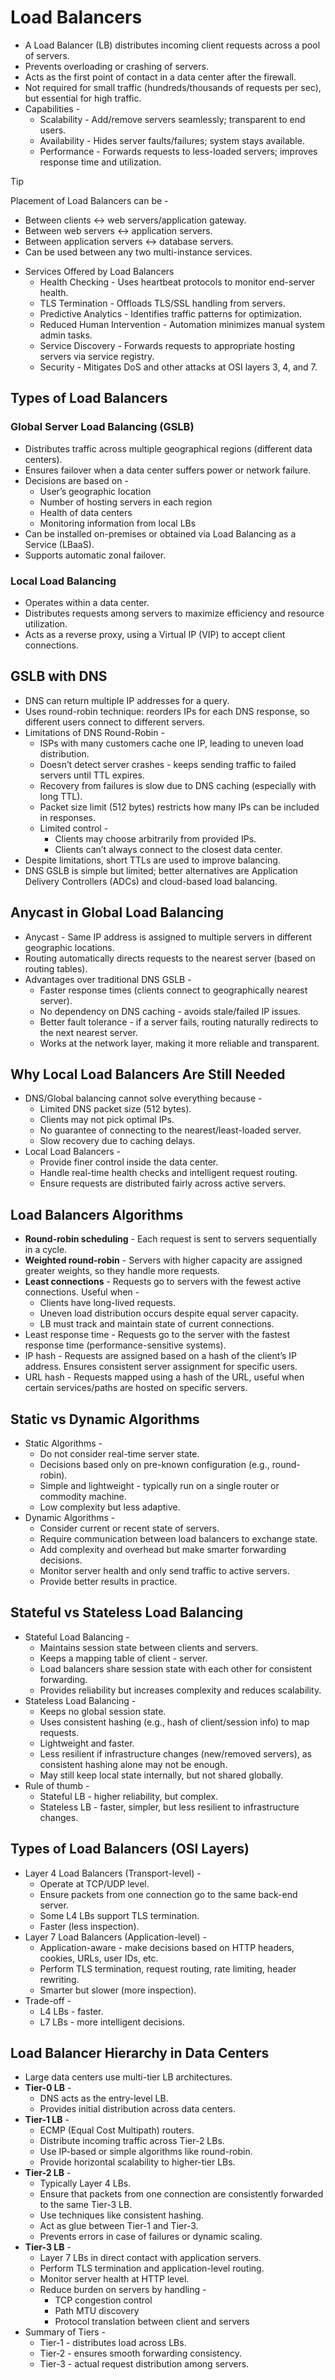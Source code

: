 # Load Balancers

- A Load Balancer (LB) distributes incoming client requests across a pool of servers.
- Prevents overloading or crashing of servers.
- Acts as the first point of contact in a data center after the firewall.
- Not required for small traffic (hundreds/thousands of requests per sec), but essential for high traffic.
- Capabilities -
    - Scalability - Add/remove servers seamlessly; transparent to end users.
    - Availability - Hides server faults/failures; system stays available.
    - Performance - Forwards requests to less-loaded servers; improves response time and utilization.

> [!TIP]
> Placement of Load Balancers can be -
>   - Between clients ↔ web servers/application gateway.
>   - Between web servers ↔ application servers.
>   - Between application servers ↔ database servers.
>   - Can be used between any two multi-instance services.

- Services Offered by Load Balancers
    - Health Checking - Uses heartbeat protocols to monitor end-server health.
    - TLS Termination - Offloads TLS/SSL handling from servers.
    - Predictive Analytics - Identifies traffic patterns for optimization.
    - Reduced Human Intervention - Automation minimizes manual system admin tasks.
    - Service Discovery - Forwards requests to appropriate hosting servers via service registry.
    - Security - Mitigates DoS and other attacks at OSI layers 3, 4, and 7.

## Types of Load Balancers

### Global Server Load Balancing (GSLB)

- Distributes traffic across multiple geographical regions (different data centers).
- Ensures failover when a data center suffers power or network failure.
- Decisions are based on -
    - User’s geographic location
    - Number of hosting servers in each region
    - Health of data centers
    - Monitoring information from local LBs
- Can be installed on-premises or obtained via Load Balancing as a Service (LBaaS).
- Supports automatic zonal failover.

### Local Load Balancing

- Operates within a data center.
- Distributes requests among servers to maximize efficiency and resource utilization.
- Acts as a reverse proxy, using a Virtual IP (VIP) to accept client connections.

## GSLB with DNS

- DNS can return multiple IP addresses for a query.
- Uses round-robin technique: reorders IPs for each DNS response, so different users connect to different servers.
- Limitations of DNS Round-Robin -
    - ISPs with many customers cache one IP, leading to uneven load distribution.
    - Doesn’t detect server crashes - keeps sending traffic to failed servers until TTL expires.
    - Recovery from failures is slow due to DNS caching (especially with long TTL).
    - Packet size limit (512 bytes) restricts how many IPs can be included in responses.
    - Limited control -
        - Clients may choose arbitrarily from provided IPs.
        - Clients can’t always connect to the closest data center.
- Despite limitations, short TTLs are used to improve balancing.
- DNS GSLB is simple but limited; better alternatives are Application Delivery Controllers (ADCs) and cloud-based load balancing.

## Anycast in Global Load Balancing

- Anycast - Same IP address is assigned to multiple servers in different geographic locations.
- Routing automatically directs requests to the nearest server (based on routing tables).
- Advantages over traditional DNS GSLB -
    - Faster response times (clients connect to geographically nearest server).
    - No dependency on DNS caching - avoids stale/failed IP issues.
    - Better fault tolerance - if a server fails, routing naturally redirects to the next nearest server.
    - Works at the network layer, making it more reliable and transparent.

## Why Local Load Balancers Are Still Needed

- DNS/Global balancing cannot solve everything because -
    - Limited DNS packet size (512 bytes).
    - Clients may not pick optimal IPs.
    - No guarantee of connecting to the nearest/least-loaded server.
    - Slow recovery due to caching delays.
- Local Load Balancers -
    - Provide finer control inside the data center.
    - Handle real-time health checks and intelligent request routing.
    - Ensure requests are distributed fairly across active servers.

## Load Balancers Algorithms

- **Round-robin scheduling** - Each request is sent to servers sequentially in a cycle.
- **Weighted round-robin** - Servers with higher capacity are assigned greater weights, so they handle more requests.
- **Least connections** - Requests go to servers with the fewest active connections. Useful when -
    - Clients have long-lived requests.
    - Uneven load distribution occurs despite equal server capacity.
    - LB must track and maintain state of current connections.
- Least response time - Requests go to the server with the fastest response time (performance-sensitive systems).
- IP hash - Requests are assigned based on a hash of the client’s IP address. Ensures consistent server assignment for specific users.
- URL hash - Requests mapped using a hash of the URL, useful when certain services/paths are hosted on specific servers.

## Static vs Dynamic Algorithms

- Static Algorithms -
    - Do not consider real-time server state.
    - Decisions based only on pre-known configuration (e.g., round-robin).
    - Simple and lightweight - typically run on a single router or commodity machine.
    - Low complexity but less adaptive.
- Dynamic Algorithms -
    - Consider current or recent state of servers.
    - Require communication between load balancers to exchange state.
    - Add complexity and overhead but make smarter forwarding decisions.
    - Monitor server health and only send traffic to active servers.
    - Provide better results in practice.

## Stateful vs Stateless Load Balancing

- Stateful Load Balancing -
    - Maintains session state between clients and servers.
    - Keeps a mapping table of client - server.
    - Load balancers share session state with each other for consistent forwarding.
    - Provides reliability but increases complexity and reduces scalability.
- Stateless Load Balancing -
    - Keeps no global session state.
    - Uses consistent hashing (e.g., hash of client/session info) to map requests.
    - Lightweight and faster.
    - Less resilient if infrastructure changes (new/removed servers), as consistent hashing alone may not be enough.
    - May still keep local state internally, but not shared globally.
- Rule of thumb -
    - Stateful LB - higher reliability, but complex.
    - Stateless LB - faster, simpler, but less resilient to infrastructure changes.

## Types of Load Balancers (OSI Layers)

- Layer 4 Load Balancers (Transport-level) -
    - Operate at TCP/UDP level.
    - Ensure packets from one connection go to the same back-end server.
    - Some L4 LBs support TLS termination.
    - Faster (less inspection).
- Layer 7 Load Balancers (Application-level) -
    - Application-aware - make decisions based on HTTP headers, cookies, URLs, user IDs, etc.
    - Perform TLS termination, request routing, rate limiting, header rewriting.
    - Smarter but slower (more inspection).
- Trade-off -
    - L4 LBs - faster.
    - L7 LBs - more intelligent decisions.

## Load Balancer Hierarchy in Data Centers

- Large data centers use multi-tier LB architectures.
- **Tier-0 LB** -
    - DNS acts as the entry-level LB.
    - Provides initial distribution across data centers.
- **Tier-1 LB** -
    - ECMP (Equal Cost Multipath) routers.
    - Distribute incoming traffic across Tier-2 LBs.
    - Use IP-based or simple algorithms like round-robin.
    - Provide horizontal scalability to higher-tier LBs.
- **Tier-2 LB** -
    - Typically Layer 4 LBs.
    - Ensure that packets from one connection are consistently forwarded to the same Tier-3 LB.
    - Use techniques like consistent hashing.
    - Act as glue between Tier-1 and Tier-3.
    - Prevents errors in case of failures or dynamic scaling.
- **Tier-3 LB** - 
    - Layer 7 LBs in direct contact with application servers.
    - Perform TLS termination and application-level routing.
    - Monitor server health at HTTP level.
    - Reduce burden on servers by handling -
        - TCP congestion control
        - Path MTU discovery
        - Protocol translation between client and servers
- Summary of Tiers -
    - Tier-1 - distributes load across LBs.
    - Tier-2 - ensures smooth forwarding consistency.
    - Tier-3 - actual request distribution among servers.
